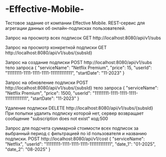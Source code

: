 # -Effective-Mobile-
Тестовое задание от компании Effective Mobile. REST-сервис для агрегации данных об онлайн-подписках пользователей.

Запрос на просмотр всех подписок
GET
http://localhost:8080/api/v1/subs


Запрос на просмотр конкретной подписки
GET
http://localhost:8080/api/v1/subs/{subsId}

Запрос на создание подписки
POST
http://localhost:8080/api/v1/subs
тело запроса
{
"serviceName": "Netflix Premium",
"price": 15,
"userId": "11111111-1111-1111-1111-111111111111",
"startDate": "11-2023"
}

Запрос на обновление подписки 
POST
http://localhost:8080/api/v1/subs/{subsId}
тело запроса
{
"serviceName": "Netflix Premium",
"price": 1500,
"userId": "11111111-1111-1111-1111-111111111111",
"startDate": "11-2023"
}

Удаление подписки 
DELETE
http://localhost:8080/api/v1/subs/{subsId}
При попытки удалить подписку которой нет, сервер возвращает сообщение
"subscription does not exist"
код:500

Запрос для подсчета суммарной стоимости всех подписок за выбранный
период с фильтрацией по id пользователя и названию подписки.
POST
http://localhost:8080/api/v1/cost
{
"serviceName": "Netflix",
"userId": "11111111-1111-1111-1111-111111111111",
"date_1": "01-2025",
"date_2": "08-2025"
}
